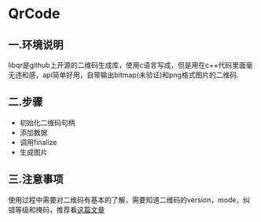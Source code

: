 # QrCode
一.环境说明
-------------

libqr是github上开源的二维码生成库，使用c语言写成，但是用在c++代码里面毫无违和感，api简单好用，自带输出bitmap(未验证)和png格式图片的二维码.

二.步骤
--------------

* 初始化二维码句柄
* 添加数据 
* 调用finalize
* 生成图片

三.注意事项
------------------

使用过程中需要对二维码有基本的了解，需要知道二维码的version，mode，纠错等级和掩码，推荐看[这篇文章](http://news.cnblogs.com/n/191671/) 
